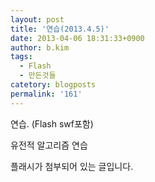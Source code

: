 ```yaml
---
layout: post
title: '연습(2013.4.5)'
date: 2013-04-06 18:31:33+0900
author: b.kim
tags:
  - Flash
  - 만든것들 
catetory: blogposts
permalink: '161'
---
```



연습. (Flash swf포함)

유전적 알고리즘 연습

  

플래시가 첨부되어 있는 글입니다.

